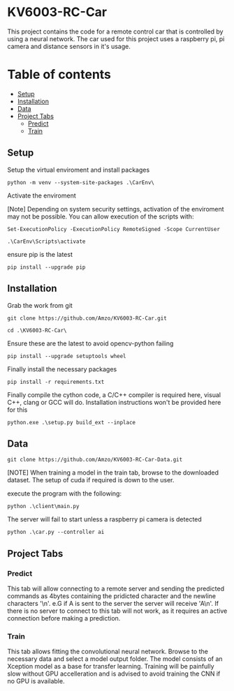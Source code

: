# KV6003-RC-Car

This project contains the code for a remote control car that is controlled by using a neural network. The car used for this project uses a raspberry pi, pi camera and distance sensors in it's usage.

Table of contents
=================

<!--ts-->
   * [Setup](#Setup)
   * [Installation](#Installation)
   * [Data](#Data)
   * [Project Tabs](#tabs)
      * [Predict](#Predict)
      * [Train](#Train)
<!--te-->

## Setup

Setup the virtual enviroment and install packages

```
python -m venv --system-site-packages .\CarEnv\
```

Activate the enviroment

[Note] Depending on system security settings, activation of the enviroment may not be possible. You can allow execution of the scripts
with:
```
Set-ExecutionPolicy -ExecutionPolicy RemoteSigned -Scope CurrentUser
```


```
.\CarEnv\Scripts\activate
```

ensure pip is the latest

```
pip install --upgrade pip
```

## Installation

Grab the work from git

```
git clone https://github.com/Amzo/KV6003-RC-Car.git
```

```
cd .\KV6003-RC-Car\
```

Ensure these are the latest to avoid opencv-python failing

```
pip install --upgrade setuptools wheel
```

Finally install the necessary packages

```
pip install -r requirements.txt
```

Finally compile the cython code, a C/C++ compiler is required here, visual C++, clang or GCC will do. Installation instructions won't be provided here for this

```
python.exe .\setup.py build_ext --inplace
```

## Data

```
git clone https://github.com/Amzo/KV6003-RC-Car-Data.git
```

[NOTE] When training a model in the train tab, browse to the downloaded dataset. The setup of cuda if required is down to the user.

 execute the program with the following:
 
 ```
 python .\client\main.py
 ```
 
 The server will fail to start unless a raspberry pi camera is detected
 
 ```
 python .\car.py --controller ai
 ```
 
 
## Project Tabs
### Predict

This tab will allow connecting to a remote server and sending the predicted commands as 4bytes containing the pridicted character and the newline characters '\n'. e.G if A is sent to the server the server will receive 'A\n'. If there is no server to connect to this tab will not work, as it requires an active connection before making a prediction.

### Train

This tab allows fitting the convolutional neural network. Browse to the necessary data and select a model output folder. The model consists of an Xception model as a base for transfer learning. Training will be painfully slow without GPU accelleration and is advised to avoid training the CNN if no GPU is available.
